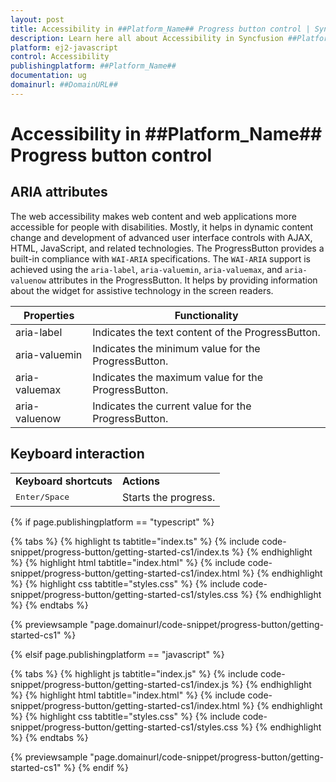 ```yaml
---
layout: post
title: Accessibility in ##Platform_Name## Progress button control | Syncfusion
description: Learn here all about Accessibility in Syncfusion ##Platform_Name## Progress button control of Syncfusion Essential JS 2 and more.
platform: ej2-javascript
control: Accessibility 
publishingplatform: ##Platform_Name##
documentation: ug
domainurl: ##DomainURL##
---
```


# Accessibility in ##Platform_Name## Progress button control

## ARIA attributes

The web accessibility makes web content and web applications more accessible for people with disabilities. Mostly, it helps in dynamic content change and development of advanced user interface controls with AJAX, HTML, JavaScript, and related technologies. The ProgressButton provides a built-in compliance with `WAI-ARIA` specifications. The `WAI-ARIA` support is achieved using the `aria-label`, `aria-valuemin`, `aria-valuemax`, and `aria-valuenow` attributes in the ProgressButton. It helps by providing information about the widget for assistive technology in the screen readers.

| Properties | Functionality |
| ------------ | ----------------------- |
| aria-label | Indicates the text content of the ProgressButton. |
| aria-valuemin | Indicates the minimum value for the ProgressButton. |
| aria-valuemax | Indicates the maximum value for the ProgressButton. |
| aria-valuenow | Indicates the current value for the ProgressButton. |

## Keyboard interaction

<!-- markdownlint-disable MD033 -->
<table>
<tr>
<td>
<b>Keyboard shortcuts</b></td><td>
<b>Actions</b></td></tr>
<tr>
<td>
<kbd>Enter/Space</kbd></td><td>
Starts the progress.</td></tr>
</table>

{% if page.publishingplatform == "typescript" %}

 {% tabs %}
{% highlight ts tabtitle="index.ts" %}
{% include code-snippet/progress-button/getting-started-cs1/index.ts %}
{% endhighlight %}
{% highlight html tabtitle="index.html" %}
{% include code-snippet/progress-button/getting-started-cs1/index.html %}
{% endhighlight %}
{% highlight css tabtitle="styles.css" %}
{% include code-snippet/progress-button/getting-started-cs1/styles.css %}
{% endhighlight %}
{% endtabs %}
        
{% previewsample "page.domainurl/code-snippet/progress-button/getting-started-cs1" %}

{% elsif page.publishingplatform == "javascript" %}

{% tabs %}
{% highlight js tabtitle="index.js" %}
{% include code-snippet/progress-button/getting-started-cs1/index.js %}
{% endhighlight %}
{% highlight html tabtitle="index.html" %}
{% include code-snippet/progress-button/getting-started-cs1/index.html %}
{% endhighlight %}
{% highlight css tabtitle="styles.css" %}
{% include code-snippet/progress-button/getting-started-cs1/styles.css %}
{% endhighlight %}
{% endtabs %}

{% previewsample "page.domainurl/code-snippet/progress-button/getting-started-cs1" %}
{% endif %}